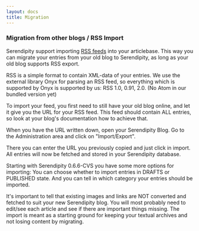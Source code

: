 ```yaml
---
layout: docs
title: Migration
---
```


### Migration from other blogs / RSS Import

Serendipity support importing [RSS feeds](/38.html) into your articlebase. This way you can migrate your entries from your old blog to Serendipity, as long as your old blog supports RSS export.

RSS is a simple format to contain XML-data of your entries. We use the external library Onyx for parsing an RSS feed, so everything which is supported by Onyx is supported by us: RSS 1.0, 0.91, 2.0. (No Atom in our bundled version yet)

To import your feed, you first need to still have your old blog online, and let it give you the URL for your RSS feed. This feed should contain ALL entries, so look at your blog's documentation how to achieve that.

When you have the URL written down, open your Serendipity Blog. Go to the Administration area and click on "Import/Export".

There you can enter the URL you previously copied and just click in import. All entries will now be fetched and stored in your Serendipity database.

Starting with Serendipity 0.6.6-CVS you have some more options for importing: You can choose whether to import entries in DRAFTS or PUBLISHED state. And you can tell in which category your entries should be imported.

It's important to tell that existing images and links are NOT converted and fetched to suit your new Serendipity blog. You will most probably need to edit/see each article and see if there are important things missing. The import is meant as a starting ground for keeping your textual archives and not losing content by migrating.